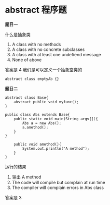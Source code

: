 # abstract 程序题

**题目一**

什么是抽象类

1. A class with no methods
2. A class with no concrete subclasses
3. A class with at least one undefiend message
4. None of above

答案是 4 我们是可以定义一个抽象空类的

    abstract class emptyAb {}

**题目二**

    abstract class Base{
        abstract public void myfunc();
    }

    public class Abs extends Base{
        public static void main(String argv[]){
            Abs a = new Abs();
            a.amethod();
        }
    }

        public void amethod(){
            System.out.println("A method");
        }
    }

运行的结果

1. 输出 A method
2. The code will compile but complain at run time
3. The compiler will complain errors in Abs class

答案是 3
